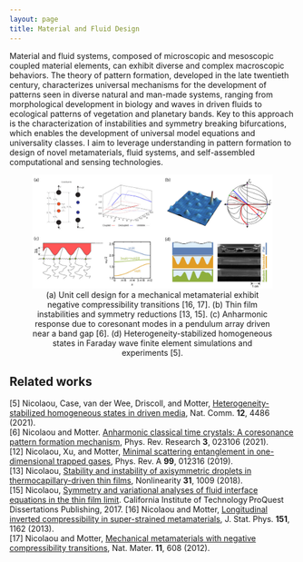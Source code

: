 ```yaml
---
layout: page
title: Material and Fluid Design
---
```

Material and fluid systems, composed of microscopic and mesoscopic coupled material elements, can exhibit diverse and complex macroscopic behaviors. The theory of pattern formation, developed in the late twentieth century, characterizes universal mechanisms for the development of patterns seen in diverse natural and man-made systems, ranging from morphological development in biology and waves in driven fluids to ecological patterns of vegetation and planetary bands. Key to this approach is the characterization of instabilities and symmetry breaking bifurcations, which enables the development of universal model equations and universality classes. I aim to leverage understanding in pattern formation to design of novel metamaterials, fluid systems, and self-assembled computational and sensing technologies.

<figure>
<img src="/assets/img/materials.jpg" width=1024 />
<figcaption align="center">(a) Unit cell design for a mechanical metamaterial exhibit negative compressibility transitions [16, 17]. (b) Thin film instabilities and symmetry reductions [13, 15]. (c) Anharmonic response due to coresonant modes in a pendulum array driven near a band gap [6]. (d) Heterogeneity-stabilized homogeneous states in Faraday wave finite element simulations and experiments [5].
</figcaption>
</figure>

## Related works
[5] Nicolaou, Case, van der Wee, Driscoll, and  Motter, [Heterogeneity-stabilized homogeneous states in driven media](https://doi.org/10.1038/s41467-021-24459-0), Nat. Comm. **12**, 4486 (2021).  
[6] Nicolaou and Motter. [Anharmonic classical time crystals: A coresonance pattern formation mechanism](https://doi.org/10.1103/PhysRevResearch.3.023106), Phys. Rev. Research **3**, 023106 (2021).  
[12] Nicolaou, Xu, and  Motter, [Minimal scattering entanglement in one-dimensional trapped gases](https://doi.org/10.1103/PhysRevA.99.012316), Phys. Rev. A **99**, 012316 (2019).  
[13] Nicolaou, [Stability and instability of axisymmetric droplets in thermocapillary-driven thin films](https://doi.org/10.1088/1361-6544/aa999c), Nonlinearity **31**, 1009 (2018).  
[15] Nicolaou, [Symmetry and variational analyses of fluid interface equations in the thin film limit](https://www.proquest.com/docview/2129710996?pq-origsite=gscholar&fromopenview=true). California Institute of Technology ProQuest Dissertations Publishing, 2017.
[16] Nicolaou and Motter, [Longitudinal inverted compressibility in super-strained metamaterials](https://doi.org/10.1007/s10955-013-0742-8), J. Stat. Phys. **151**, 1162 (2013).  
[17] Nicolaou and Motter, [Mechanical metamaterials with negative compressibility transitions](https://doi.org/10.1038/nmat3331), Nat. Mater.  **11**, 608 (2012).  
